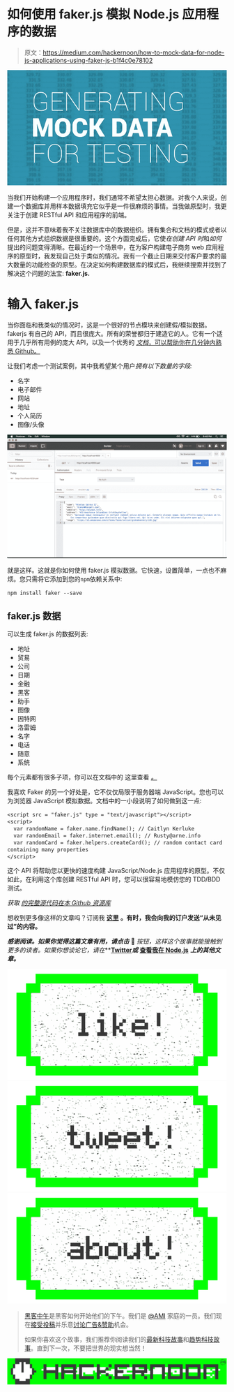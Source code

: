# 如何使用 faker.js 模拟 Node.js 应用程序的数据

> 原文：<https://medium.com/hackernoon/how-to-mock-data-for-node-js-applications-using-faker-js-b1f4c0e78102>

![](img/ef7843ca1cfa4bdcbc81e961b1794bc1.png)

当我们开始构建一个应用程序时，我们通常不希望太担心数据。对我个人来说，创建一个数据库并用样本数据填充它似乎是一件很麻烦的事情。当我做原型时，我更关注于创建 RESTful API 和应用程序的前端。

但是，这并不意味着我不关注数据库中的数据组织。拥有集合和文档的模式或者以任何其他方式组织数据是很重要的。这个方面完成后，它使*在创建 API 时*和*如何*提出的问题变得清晰。在最近的一个场景中，在为客户构建电子商务 web 应用程序的原型时，我发现自己处于类似的情况。我有一个截止日期来交付客户要求的最大数量的功能检查的原型。在决定如何构建数据库的模式后，我继续搜索并找到了解决这个问题的法宝: **faker.js.**

# 输入 faker.js

当你面临和我类似的情况时，这是一个很好的节点模块来创建假/模拟数据。fakerjs 有自己的 API，而且很庞大。所有的荣誉都归于建造它的人。它有一个适用于几乎所有用例的庞大 API，以及一个优秀的 [*文档*，可以帮助你在几分钟内熟悉 Github。](https://github.com/marak/Faker.js/)

让我们考虑一个测试案例，其中我希望某个用户*拥有以下数量的字段:*

*   名字
*   电子邮件
*   网站
*   地址
*   个人简历
*   图像/头像

![](img/6d352c87dafc6934cb3d6e79f8320091.png)

就是这样。这就是你如何使用 faker.js 模拟数据。它快速，设置简单，一点也不麻烦。您只需将它添加到您的`npm`依赖关系中:

```
npm install faker --save
```

## faker.js 数据

可以生成 faker.js 的数据列表:

*   地址
*   贸易
*   公司
*   日期
*   金融
*   黑客
*   助手
*   图像
*   因特网
*   洛雷姆
*   名字
*   电话
*   随意
*   系统

每个元素都有很多子项，你可以在文档中的 这里查看 [*。*](https://github.com/Marak/faker.js)

我喜欢 Faker 的另一个好处是，它不仅仅局限于服务器端 JavaScript。您也可以为浏览器 JavaScript 模拟数据。文档中的一小段说明了如何做到这一点:

```
<script src = "faker.js" type = "text/javascript"></script>
<script>
  var randomName = faker.name.findName(); // Caitlyn Kerluke
  var randomEmail = faker.internet.email(); // Rusty@arne.info
  var randomCard = faker.helpers.createCard(); // random contact card containing many properties
</script>
```

这个 API 将帮助您以更快的速度构建 JavaScript/Node.js 应用程序的原型。不仅如此，在利用这个库创建 RESTful API 时，您可以很容易地模仿您的 TDD/BDD 测试。

*获取* [*的完整源代码在本 Github 资源库*](https://github.com/amandeepmittal/fakerjs)

想收到更多像这样的文章吗？订阅我 [**这里**](https://patreon.us17.list-manage.com/subscribe?u=ad4c168a6d5bb975f2f282d54&id=39e959cecd) **。有时，我会向我的订户发送“从未见过”的内容。**

***感谢阅读。如果你觉得这篇文章有用，请点击*** 💚 ***按钮，这样这个故事就能接触到更多的*读者*。如果你想谈论它，请在***[**Twitter**](https://twitter.com/amanhimself)***或*** [**查看我在 Node.js**](/@amanhimself) ***上的其他文章。***

[![](img/50ef4044ecd4e250b5d50f368b775d38.png)](http://bit.ly/HackernoonFB)[![](img/979d9a46439d5aebbdcdca574e21dc81.png)](https://goo.gl/k7XYbx)[![](img/2930ba6bd2c12218fdbbf7e02c8746ff.png)](https://goo.gl/4ofytp)

> [黑客中午](http://bit.ly/Hackernoon)是黑客如何开始他们的下午。我们是 [@AMI](http://bit.ly/atAMIatAMI) 家庭的一员。我们现在[接受投稿](http://bit.ly/hackernoonsubmission)并乐意[讨论广告&赞助](mailto:partners@amipublications.com)机会。
> 
> 如果你喜欢这个故事，我们推荐你阅读我们的[最新科技故事](http://bit.ly/hackernoonlatestt)和[趋势科技故事](https://hackernoon.com/trending)。直到下一次，不要把世界的现实想当然！

![](img/be0ca55ba73a573dce11effb2ee80d56.png)